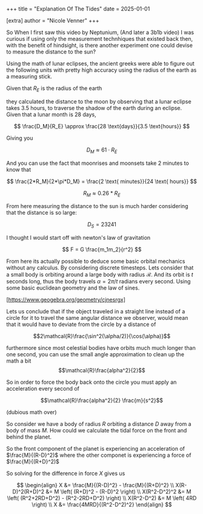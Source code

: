 +++
title = "Explanation Of The Tides"
date = 2025-01-01

[extra]
author = "Nicole Venner"
+++

So When I first saw this video by Neptunium, (And later a 3b1b video) I was curious if using only the measurement technhiques that existed back then, with the benefit of hindsight, is there another experiment one could devise to measure the distance to the sun?

Using the math of lunar eclipses, the ancient greeks were able to figure out the following units with pretty high accuracy using the radius of the earth as a measuring stick.

Given that $R_E$ is the radius of the earth

they calculated the distance to the moon by observing that a lunar eclipse takes 3.5 hours, to traverse the shadow of the earth during an eclipse. Given that a lunar month is 28 days,

$$
\frac{D_M}{R_E} \approx \frac{28 \text{days}}{3.5 \text{hours}}
$$

Giving you

$$
D_M \approx 61 \cdot R_E
$$

And you can use the fact that moonrises and moonsets take 2 minutes to know that

$$
\frac{2*R_M}{2*\pi*D_M} =  \frac{2 \text{ minutes}}{24 \text{ hours}}
$$

$$
R_M \approx 0.26 *R_E 
$$

From here measuring the distance to the sun is much harder considering that the distance is so large:

$$
D_S =23241
$$

I thought I would start off with newton's law of gravitation

$$
F = G \frac{m_1m_2}{r^2}
$$

From here its actually possible to deduce some basic orbital mechanics without any calculus. By considering discrete timesteps. Lets consider that a small body is orbiting around a large body with radius $\mathcal{R}$. And its orbit is $t$ seconds long, thus the body travels $\alpha = 2\pi/t$ radians every second. Using some basic euclidean geometry and the law of sines.

[https://www.geogebra.org/geometry/cjnesrgx]

Lets us conclude that if the object traveled in a straight line instead of a circle for it to travel the same angular distance we observer, would mean that it would have to deviate from the circle by a distance of

$$2\mathcal{R}\frac{\sin^2(\alpha/2)}{\cos(\alpha)}$$

furthermore since most celestial bodies have orbits much much longer than one second, you can use the small angle approximation to clean up the math a bit
$$\mathcal{R}\frac{alpha^2}{2}$$

So in order to force the body back onto the circle you must apply an acceleration every second of

$$\mathcal{R}\frac{alpha^2}{2} \frac{m}{s^2}$$

(dubious math over)

So consider we have a body of radius $R$ orbiting a distance $D$ away from a body of mass $M$. How could we calculate the tidal force on the front and behind the planet.

So the front component of the planet is experiencing an acceleration of $\frac{M}{(R-D}^2)$ where the other componet is experiencing a force of $\frac{M}{(R+D}^2)$

So solving for the difference in force $X$ gives us 

$$
\begin{align}
X &= \frac{M}{(R-D)^2} - \frac{M}{(R+D)^2} \\
X(R-D)^2(R+D)^2  &= M \left( (R+D)^2 - (R-D)^2 \right) \\
X(R^2-D^2)^2 &= M \left( (R^2+2RD+D^2) - (R^2-2RD+D^2) \right) \\
X(R^2-D^2) &= M \left( 4RD \right) \\
X &= \frac{4MRD}{(R^2-D^2)^2}
\end{align}
$$
